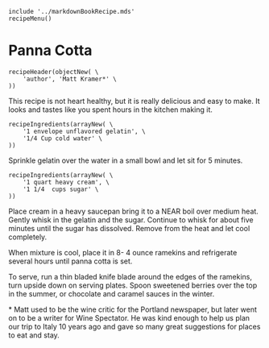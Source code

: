 ~~~ markdown-script
include '../markdownBookRecipe.mds'
recipeMenu()
~~~

# Panna Cotta

~~~ markdown-script
recipeHeader(objectNew( \
    'author', 'Matt Kramer*' \
))
~~~

This recipe is not heart healthy, but it is really delicious and easy to make. It looks and tastes
like you spent hours in the kitchen making it.

~~~ markdown-script
recipeIngredients(arrayNew( \
    '1 envelope unflavored gelatin', \
    '1/4 Cup cold water' \
))
~~~

Sprinkle gelatin over the water in a small bowl and let sit for 5 minutes.

~~~ markdown-script
recipeIngredients(arrayNew( \
    '1 quart heavy cream', \
    '1 1/4  cups sugar' \
))
~~~

Place cream in a heavy saucepan bring it to a NEAR boil over medium heat. Gently whisk in the
gelatin and the sugar. Continue to whisk for about five minutes until the sugar has dissolved.
Remove from the heat and let cool completely.

When mixture is cool, place it in 8- 4 ounce ramekins and refrigerate several hours until panna
cotta is set.

To serve, run a thin bladed knife blade around the edges of the ramekins, turn upside down on
serving plates. Spoon sweetened berries over the top in the summer, or chocolate and caramel sauces
in the winter.

\* Matt used to be the wine critic for the Portland newspaper, but later went on to be a writer for
Wine Spectator. He was kind enough to help us plan our trip to Italy 10 years ago and gave so many
great suggestions for places to eat and stay.
